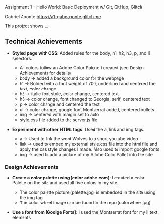 Assignment 1 - Hello World: Basic Deployment w/ Git, GitHub, Glitch

Gabriel Aponte
https://a1-gabeaponte.glitch.me

This project shows ...

## Technical Achievements
- **Styled page with CSS**: Added rules for the body, h1, h2, h3, p, and li selectors.
    - All colors follow an Adobe Color Palette I created (see Design Achievements for details)
    - body -> added a background color for the webpage
    - h1 -> Bolded with a font weight of 700, underlined and centered the text, color change
    - h2 -> italic font style, color change, centered text
    - h3 -> color change, font changed to Georgia, serif, centered text
    - p -> color change and centered the text
    - ui -> color change,  google font Montserrat added, centered bullets
    - img -> centered with margin set to auto
    - style.css file added to the server.js file

- **Experiment with other HTML tags**: Used the a, link and img tags.
    - a -> Used to link the word Wolves to a short youtube video
    - link -> used to embed my external style.css file into the html file and apply the css style changes I made. Also used to import google fonts
    - img -> used to add a picture of my Adobe Color Pallet into the site

### Design Achievements
- **Create a color palette using [color.adobe.com]**: I created a color Palette on the site and used all five colors in my site.
    - The color palette picture (palette.jpg) is embedded in the site using the img tag
    - The color wheel image can be found in the repo (colorwheel.jpg)

- **Use a font from [Goolge Fonts]**: I used the Montserrat font for my li text elements

